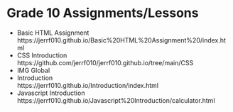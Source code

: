<h1>Grade 10 Assignments/Lessons</h1>

<ul>
  <li>Basic HTML Assignment</li> https://jerrf010.github.io/Basic%20HTML%20Assignment%20/index.html
  <li>CSS Introduction</li> https://github.com/jerrf010/jerrf010.github.io/tree/main/CSS
  <li>IMG Global</li> 
  <li>Introduction</li> https://jerrf010.github.io/Introduction/index.html
  <li>Javascript Introduction</li> https://jerrf010.github.io/Javascript%20Introduction/calculator.html
</ul>
